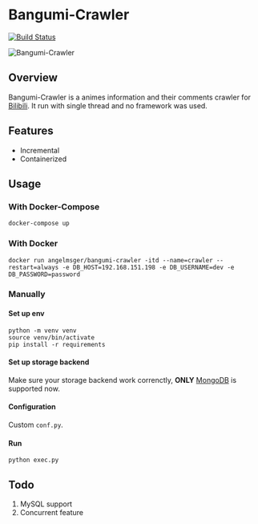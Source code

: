 # Bangumi-Crawler
[![Build Status](https://travis-ci.org/AngelMsger/Bangumi-Crawler.svg?branch=master)](https://travis-ci.org/AngelMsger/Bangumi-Crawler)

![Bangumi-Crawler](https://s1.hdslb.com/bfs/static/jinkela/home/images/bgm-nodata.png)

## Overview
Bangumi-Crawler is a animes information and their comments crawler for [Bilibili](https://www.bilibili.com). It run with single thread and no framework was used.

## Features
* Incremental
* Containerized

## Usage

### With Docker-Compose
`docker-compose up`

### With Docker
`docker run angelmsger/bangumi-crawler -itd --name=crawler --restart=always -e DB_HOST=192.168.151.198 -e DB_USERNAME=dev -e DB_PASSWORD=password`

### Manually

#### Set up env
```
python -m venv venv
source venv/bin/activate
pip install -r requirements
```

#### Set up storage backend
Make sure your storage backend work correnctly, **ONLY** [MongoDB](https://www.mongodb.com) is supported now.

#### Configuration
Custom `conf.py`.

#### Run
`python exec.py`

## Todo
1. MySQL support
2. Concurrent feature
